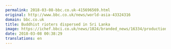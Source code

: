```yaml
---
permalink: 2018-03-08-bbc.co.uk-415696569.html
original: http://www.bbc.co.uk/news/world-asia-43324316
domain: bbc.co.uk
title: Buddhist rioters dispersed in Sri Lanka
image: https://ichef.bbci.co.uk/news/1024/branded_news/16334/production/_100323909_p060fcbc.jpg
date: 2018-03-08 00:38:29
translations: en
---
```


